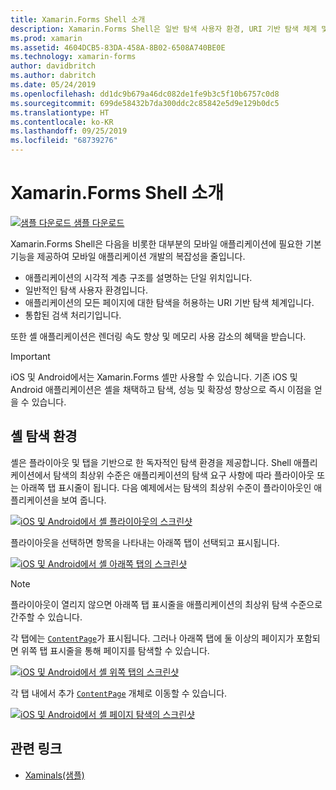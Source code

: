 ```yaml
---
title: Xamarin.Forms Shell 소개
description: Xamarin.Forms Shell은 일반 탐색 사용자 환경, URI 기반 탐색 체계 및 통합 검색 처리기를 포함하여 대부분 애플리케이션에 필요한 기본 기능을 제공합니다.
ms.prod: xamarin
ms.assetid: 4604DCB5-83DA-458A-8B02-6508A740BE0E
ms.technology: xamarin-forms
author: davidbritch
ms.author: dabritch
ms.date: 05/24/2019
ms.openlocfilehash: dd1dc9b679a46dc082de1fe9b3c5f10b6757c0d8
ms.sourcegitcommit: 699de58432b7da300ddc2c85842e5d9e129b0dc5
ms.translationtype: HT
ms.contentlocale: ko-KR
ms.lasthandoff: 09/25/2019
ms.locfileid: "68739276"
---
```

# <a name="xamarinforms-shell-introduction"></a>Xamarin.Forms Shell 소개

[![샘플 다운로드](~/media/shared/download.png) 샘플 다운로드](https://docs.microsoft.com/samples/xamarin/xamarin-forms-samples/userinterface-xaminals/)

Xamarin.Forms Shell은 다음을 비롯한 대부분의 모바일 애플리케이션에 필요한 기본 기능을 제공하여 모바일 애플리케이션 개발의 복잡성을 줄입니다.

- 애플리케이션의 시각적 계층 구조를 설명하는 단일 위치입니다.
- 일반적인 탐색 사용자 환경입니다.
- 애플리케이션의 모든 페이지에 대한 탐색을 허용하는 URI 기반 탐색 체계입니다.
- 통합된 검색 처리기입니다.

또한 셸 애플리케이션은 렌더링 속도 향상 및 메모리 사용 감소의 혜택을 받습니다.

> [!IMPORTANT]
> iOS 및 Android에서는 Xamarin.Forms 셸만 사용할 수 있습니다. 기존 iOS 및 Android 애플리케이션은 셸을 채택하고 탐색, 성능 및 확장성 향상으로 즉시 이점을 얻을 수 있습니다.

## <a name="shell-navigation-experience"></a>셸 탐색 환경

셸은 플라이아웃 및 탭을 기반으로 한 독자적인 탐색 환경을 제공합니다. Shell 애플리케이션에서 탐색의 최상위 수준은 애플리케이션의 탐색 요구 사항에 따라 플라이아웃 또는 아래쪽 탭 표시줄이 됩니다. 다음 예제에서는 탐색의 최상위 수준이 플라이아웃인 애플리케이션을 보여 줍니다.

[![iOS 및 Android에서 셸 플라이아웃의 스크린샷](introduction-images/flyout.png "셸 플라이아웃")](introduction-images/flyout-large.png#lightbox "셸 플라이아웃")

플라이아웃을 선택하면 항목을 나타내는 아래쪽 탭이 선택되고 표시됩니다.

[![iOS 및 Android에서 셸 아래쪽 탭의 스크린샷](introduction-images/monkeys.png "셸 아래쪽 탭")](introduction-images/monkeys-large.png#lightbox "셸 아래쪽 탭")

> [!NOTE]
> 플라이아웃이 열리지 않으면 아래쪽 탭 표시줄을 애플리케이션의 최상위 탐색 수준으로 간주할 수 있습니다.

각 탭에는 [`ContentPage`](xref:Xamarin.Forms.ContentPage)가 표시됩니다. 그러나 아래쪽 탭에 둘 이상의 페이지가 포함되면 위쪽 탭 표시줄을 통해 페이지를 탐색할 수 있습니다.

[![iOS 및 Android에서 셸 위쪽 탭의 스크린샷](introduction-images/cats.png "셸 위쪽 탭")](introduction-images/cats-large.png#lightbox "셸 위쪽 탭")

각 탭 내에서 추가 [`ContentPage`](xref:Xamarin.Forms.ContentPage) 개체로 이동할 수 있습니다.

[![iOS 및 Android에서 셸 페이지 탐색의 스크린샷](introduction-images/cat-details.png "셸 앱 탐색")](introduction-images/cat-details-large.png#lightbox "셸 앱 탐색")

## <a name="related-links"></a>관련 링크

- [Xaminals(샘플)](https://docs.microsoft.com/samples/xamarin/xamarin-forms-samples/userinterface-xaminals/)
